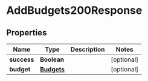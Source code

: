 

# AddBudgets200Response


## Properties

| Name | Type | Description | Notes |
|------------ | ------------- | ------------- | -------------|
|**success** | **Boolean** |  |  [optional] |
|**budget** | [**Budgets**](Budgets.md) |  |  [optional] |



